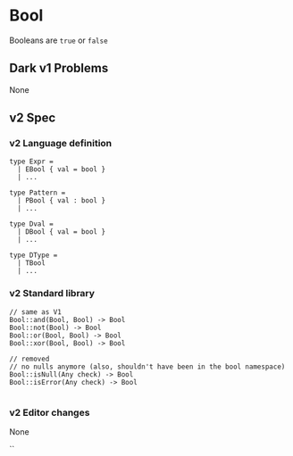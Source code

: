 # Bool

Booleans are `true` or `false`

## Dark v1 Problems

None

## v2 Spec

### v2 Language definition

```text
type Expr = 
  | EBool { val = bool }
  | ...

type Pattern =
  | PBool { val : bool }
  | ...
  
type Dval = 
  | DBool { val = bool }
  | ...

type DType = 
  | TBool
  | ...
```

### v2 Standard library

```text
// same as V1
Bool::and(Bool, Bool) -> Bool
Bool::not(Bool) -> Bool
Bool::or(Bool, Bool) -> Bool
Bool::xor(Bool, Bool) -> Bool

// removed
// no nulls anymore (also, shouldn't have been in the bool namespace)
Bool::isNull(Any check) -> Bool
Bool::isError(Any check) -> Bool


```

### v2 Editor changes

None





\`\`

